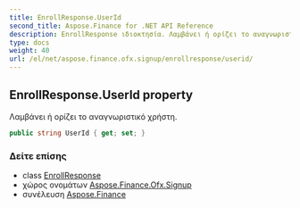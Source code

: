 ```yaml
---
title: EnrollResponse.UserId
second_title: Aspose.Finance for .NET API Reference
description: EnrollResponse ιδιοκτησία. Λαμβάνει ή ορίζει το αναγνωριστικό χρήστη.
type: docs
weight: 40
url: /el/net/aspose.finance.ofx.signup/enrollresponse/userid/
---
```

## EnrollResponse.UserId property

Λαμβάνει ή ορίζει το αναγνωριστικό χρήστη.

```csharp
public string UserId { get; set; }
```

### Δείτε επίσης

* class [EnrollResponse](../)
* χώρος ονομάτων [Aspose.Finance.Ofx.Signup](../../enrollresponse/)
* συνέλευση [Aspose.Finance](../../../)


